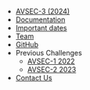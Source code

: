 <!-- _navbar.md -->
* [AVSEC-3 (2024)](/avsec3/)
* [Documentation](/docs)
* [Important dates](/important-dates)
* [Team](/team)
* [GitHub](https://github.com/cogmhear/avse_challenge)
* Previous Challenges
    * [AVSEC-1 2022](/avsec1/)
    * [AVSEC-2 2023](/avsec2/)
* [Contact Us](/contact)
